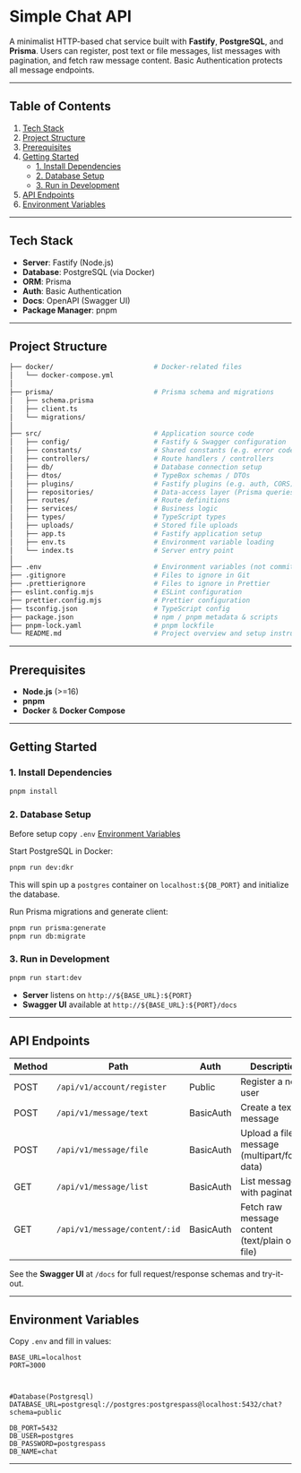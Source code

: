# Simple Chat API

A minimalist HTTP-based chat service built with **Fastify**, **PostgreSQL**, and **Prisma**. Users can register, post text or file messages, list messages with pagination, and fetch raw message content. Basic Authentication protects all message endpoints.

---

## Table of Contents

1. [Tech Stack](#tech-stack)
2. [Project Structure](#project-structure)
3. [Prerequisites](#prerequisites)
4. [Getting Started](#getting-started)
    - [1. Install Dependencies](#1-install-dependencies)
    - [2. Database Setup](#2-database-setup)
    - [3. Run in Development](#3-run-in-development)
5. [API Endpoints](#api-endpoints)
6. [Environment Variables](#environment-variables)

---

## Tech Stack

- **Server**: Fastify (Node.js)
- **Database**: PostgreSQL (via Docker)
- **ORM**: Prisma
- **Auth**: Basic Authentication
- **Docs**: OpenAPI (Swagger UI)
- **Package Manager**: pnpm

---

## Project Structure

``` bash
├── docker/                         # Docker-related files
│   └── docker-compose.yml
│
├── prisma/                         # Prisma schema and migrations
│   ├── schema.prisma
│   ├── client.ts
│   └── migrations/
│
├── src/                            # Application source code
│   ├── config/                     # Fastify & Swagger configuration
│   ├── constants/                  # Shared constants (e.g. error codes)
│   ├── controllers/                # Route handlers / controllers
│   ├── db/                         # Database connection setup
│   ├── dtos/                       # TypeBox schemas / DTOs
│   ├── plugins/                    # Fastify plugins (e.g. auth, CORS)
│   ├── repositories/               # Data-access layer (Prisma queries)
│   ├── routes/                     # Route definitions
│   ├── services/                   # Business logic
│   ├── types/                      # TypeScript types
│   ├── uploads/                    # Stored file uploads
│   ├── app.ts                      # Fastify application setup
│   ├── env.ts                      # Environment variable loading
│   └── index.ts                    # Server entry point
│
├── .env                            # Environment variables (not committed)
├── .gitignore                      # Files to ignore in Git
├── .prettierignore                 # Files to ignore in Prettier
├── eslint.config.mjs               # ESLint configuration
├── prettier.config.mjs             # Prettier configuration
├── tsconfig.json                   # TypeScript config
├── package.json                    # npm / pnpm metadata & scripts
├── pnpm-lock.yaml                  # pnpm lockfile
└── README.md                       # Project overview and setup instructions
```
---

## Prerequisites

- **Node.js** (>=16)
- **pnpm**
- **Docker** & **Docker Compose**

---

## Getting Started

### 1. Install Dependencies

```bash
pnpm install
```

### 2. Database Setup

Before setup copy `.env` [Environment Variables](#environment-variables)

Start PostgreSQL in Docker:

```bash
pnpm run dev:dkr
```

This will spin up a `postgres` container on `localhost:${DB_PORT}` and initialize the database.

Run Prisma migrations and generate client:

``` bash
pnpm run prisma:generate
pnpm run db:migrate
```

### 3. Run in Development

``` bash
pnpm run start:dev
```

- **Server** listens on `http://${BASE_URL}:${PORT}`
- **Swagger UI** available at `http://${BASE_URL}:${PORT}/docs`

---

## API Endpoints

| Method | Path                          | Auth      | Description                                    |
| ------ | ----------------------------- | --------- | ---------------------------------------------- |
| POST   | `/api/v1/account/register`    | Public    | Register a new user                            |
| POST   | `/api/v1/message/text`        | BasicAuth | Create a text message                          |
| POST   | `/api/v1/message/file`        | BasicAuth | Upload a file message (multipart/form-data)    |
| GET    | `/api/v1/message/list`        | BasicAuth | List messages with pagination                  |
| GET    | `/api/v1/message/content/:id` | BasicAuth | Fetch raw message content (text/plain or file) |

See the **Swagger UI** at `/docs` for full request/response schemas and try-it-out.

---

## Environment Variables

Copy `.env` and fill in values:

``` dotenv
BASE_URL=localhost
PORT=3000

  

#Database(Postgresql)
DATABASE_URL=postgresql://postgres:postgrespass@localhost:5432/chat?schema=public

DB_PORT=5432
DB_USER=postgres
DB_PASSWORD=postgrespass
DB_NAME=chat
```

---
